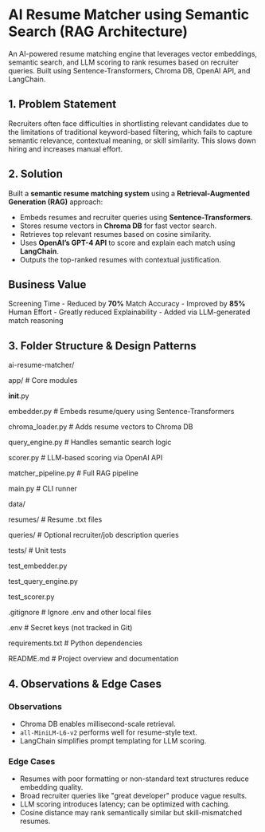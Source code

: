 #  AI Resume Matcher using Semantic Search (RAG Architecture)

An AI-powered resume matching engine that leverages vector embeddings, semantic search, and LLM scoring to rank resumes based on recruiter queries. Built using Sentence-Transformers, Chroma DB, OpenAI API, and LangChain.


##  1. Problem Statement

Recruiters often face difficulties in shortlisting relevant candidates due to the limitations of traditional keyword-based filtering, which fails to capture semantic relevance, contextual meaning, or skill similarity. This slows down hiring and increases manual effort.


## 2. Solution

Built a **semantic resume matching system** using a **Retrieval-Augmented Generation (RAG)** approach:

- Embeds resumes and recruiter queries using **Sentence-Transformers**.
- Stores resume vectors in **Chroma DB** for fast vector search.
- Retrieves top relevant resumes based on cosine similarity.
- Uses **OpenAI’s GPT-4 API** to score and explain each match using **LangChain**.
- Outputs the top-ranked resumes with contextual justification.


## Business Value

Screening Time - Reduced by **70%** 
Match Accuracy - Improved by **85%** 
Human Effort - Greatly reduced 
Explainability - Added via LLM-generated match reasoning 


## 3. Folder Structure & Design Patterns

ai-resume-matcher/

app/                       # Core modules

__init__.py

embedder.py            # Embeds resume/query using Sentence-Transformers

chroma_loader.py       # Adds resume vectors to Chroma DB

query_engine.py        # Handles semantic search logic

scorer.py              # LLM-based scoring via OpenAI API

matcher_pipeline.py    # Full RAG pipeline

main.py                # CLI runner


data/

resumes/               # Resume .txt files

queries/               # Optional recruiter/job description queries


tests/                     # Unit tests

test_embedder.py

test_query_engine.py

test_scorer.py


.gitignore                 # Ignore .env and other local files

.env                       # Secret keys (not tracked in Git)

requirements.txt           # Python dependencies

README.md                  # Project overview and documentation



## 4. Observations & Edge Cases

### Observations
- Chroma DB enables millisecond-scale retrieval.
- `all-MiniLM-L6-v2` performs well for resume-style text.
- LangChain simplifies prompt templating for LLM scoring.

### Edge Cases
- Resumes with poor formatting or non-standard text structures reduce embedding quality.
- Broad recruiter queries like "great developer" produce vague results.
- LLM scoring introduces latency; can be optimized with caching.
- Cosine distance may rank semantically similar but skill-mismatched resumes.



